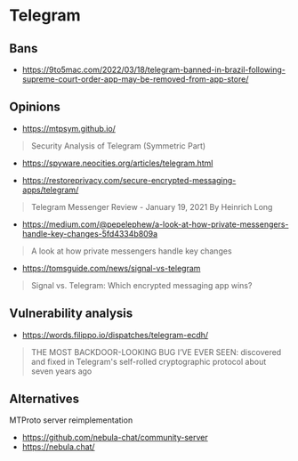 # Telegram

## Bans

* https://9to5mac.com/2022/03/18/telegram-banned-in-brazil-following-supreme-court-order-app-may-be-removed-from-app-store/

## Opinions

* https://mtpsym.github.io/

> Security Analysis of Telegram (Symmetric Part)

* https://spyware.neocities.org/articles/telegram.html

* https://restoreprivacy.com/secure-encrypted-messaging-apps/telegram/

> Telegram Messenger Review - January 19, 2021 By Heinrich Long

* https://medium.com/@pepelephew/a-look-at-how-private-messengers-handle-key-changes-5fd4334b809a

> A look at how private messengers handle key changes

* https://tomsguide.com/news/signal-vs-telegram

> Signal vs. Telegram: Which encrypted messaging app wins?

## Vulnerability analysis

* https://words.filippo.io/dispatches/telegram-ecdh/

> THE MOST BACKDOOR-LOOKING BUG I’VE EVER SEEN: discovered and fixed in Telegram's self-rolled cryptographic protocol about seven years ago

## Alternatives

MTProto server reimplementation

* https://github.com/nebula-chat/community-server
* https://nebula.chat/
